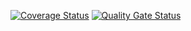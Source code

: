 [![Coverage Status](https://coveralls.io/repos/github/ULL-ESIT-INF-DSI-2122/Pe101-alu0101101507/badge.svg?branch=main)](https://coveralls.io/github/ULL-ESIT-INF-DSI-2122/Pe101-alu0101101507?branch=main) [![Quality Gate Status](https://sonarcloud.io/api/project_badges/measure?project=ULL-ESIT-INF-DSI-2122_Pe101-alu0101101507&metric=alert_status)](https://sonarcloud.io/summary/new_code?id=ULL-ESIT-INF-DSI-2122_Pe101-alu0101101507)
